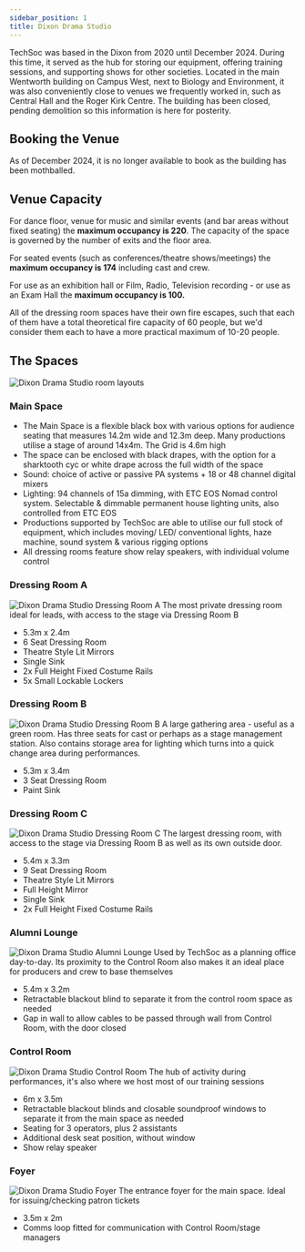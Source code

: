 ```yaml
---
sidebar_position: 1
title: Dixon Drama Studio
---
```


TechSoc was based in the Dixon from 2020 until December 2024. During this time, it served as the hub for storing our equipment, offering training sessions, and supporting shows for other societies. Located in the main Wentworth building on Campus West, next to Biology and Environment, it was also conveniently close to venues we frequently worked in, such as Central Hall and the Roger Kirk Centre. The building has been closed, pending demolition so this information is here for posterity.

## Booking the Venue

As of December 2024, it is no longer available to book as the building has been mothballed.

## Venue Capacity

For dance floor, venue for music and similar events (and bar areas without fixed seating) the **maximum occupancy is 220**. The capacity of the space is governed by the number of exits and the floor area.

For seated events (such as conferences/theatre shows/meetings) the **maximum occupancy is 174** including cast and crew.

For use as an exhibition hall or Film, Radio, Television recording - or use as an Exam Hall the **maximum occupancy is 100.**

All of the dressing room spaces have their own fire escapes, such that each of them have a total theoretical fire capacity of 60 people, but we'd consider them each to have a more practical maximum of 10-20 people.

## The Spaces

![Dixon Drama Studio room layouts](/img/docs/venues/dixon/dixon-layouts.jpg)

### Main Space

- The Main Space is a flexible black box with various options for audience seating that measures 14.2m wide and 12.3m deep. Many productions utilise a stage of around 14x4m. The Grid is 4.6m high
- The space can be enclosed with black drapes, with the option for a sharktooth cyc or white drape across the full width of the space
- Sound: choice of active or passive PA systems + 18 or 48 channel digital mixers
- Lighting: 94 channels of 15a dimming, with ETC EOS Nomad control system. Selectable & dimmable permanent house lighting units, also controlled from ETC EOS
- Productions supported by TechSoc are able to utilise our full stock of equipment, which includes moving/ LED/ conventional lights, haze machine, sound system & various rigging options
- All dressing rooms feature show relay speakers, with individual volume control

### Dressing Room A

![Dixon Drama Studio Dressing Room A](/img/docs/venues/dixon/room-a.jpg)
The most private dressing room ideal for leads, with access to the stage via Dressing Room B

- 5.3m x 2.4m
- 6 Seat Dressing Room
- Theatre Style Lit Mirrors
- Single Sink
- 2x Full Height Fixed Costume Rails
- 5x Small Lockable Lockers

### Dressing Room B

![Dixon Drama Studio Dressing Room B](/img/docs/venues/dixon/room-b.jpg)
A large gathering area - useful as a green room. Has three seats for cast or perhaps as a stage management station. Also contains storage area for lighting which turns into a quick change area during performances.

- 5.3m x 3.4m
- 3 Seat Dressing Room
- Paint Sink

### Dressing Room C

![Dixon Drama Studio Dressing Room C](/img/docs/venues/dixon/room-c.jpeg)
The largest dressing room, with access to the stage via Dressing Room B as well as its own outside door.

- 5.4m x 3.3m
- 9 Seat Dressing Room
- Theatre Style Lit Mirrors
- Full Height Mirror
- Single Sink
- 2x Full Height Fixed Costume Rails

### Alumni Lounge

![Dixon Drama Studio Alumni Lounge](/img/docs/venues/dixon/alumni-lounge.jpeg)
Used by TechSoc as a planning office day-to-day. Its proximity to the Control Room also makes it an ideal place for producers and crew to base themselves

- 5.4m x 3.2m
- Retractable blackout blind to separate it from the control room space as needed
- Gap in wall to allow cables to be passed through wall from Control Room, with the door closed

### Control Room

![Dixon Drama Studio Control Room](/img/docs/venues/dixon/control-room.jpeg)
The hub of activity during performances, it's also where we host most of our training sessions

- 6m x 3.5m
- Retractable blackout blinds and closable soundproof windows to separate it from the main space as needed
- Seating for 3 operators, plus 2 assistants
- Additional desk seat position, without window
- Show relay speaker

### Foyer

![Dixon Drama Studio Foyer](/img/docs/venues/dixon/foyer.jpg)
The entrance foyer for the main space. Ideal for issuing/checking patron tickets

- 3.5m x 2m
- Comms loop fitted for communication with Control Room/stage managers
